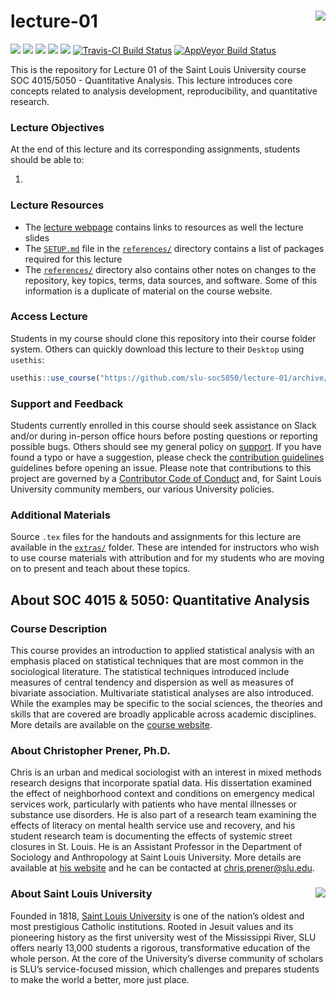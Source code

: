 lecture-01 <img src="https://slu-soc5050.github.io/images/logo.png" align="right" />
===========================================================
[![](https://img.shields.io/badge/semester-fall%202018-orange.svg)](https://github.com/slu-soc5050/lecture-01)
[![](https://img.shields.io/badge/release-draft-red.svg)](https://github.com/slu-soc5050/lecture-01)
[![](https://img.shields.io/github/release/slu-soc5050/lecture-01.svg?label=version)](https://github.com/slu-soc5050/lecture-01/releases)
[![](https://img.shields.io/github/last-commit/slu-soc5050/lecture-01.svg)](https://github.com/slu-soc5050/lecture-01/commits/master)
[![](https://img.shields.io/github/repo-size/slu-soc5050/lecture-01.svg)](https://github.com/slu-soc5050/lecture-01)
[![Travis-CI Build Status](https://travis-ci.org/slu-soc5050/lecture-01.svg?branch=master)](https://travis-ci.org/slu-soc5050/lecture-01)
[![AppVeyor Build Status](https://ci.appveyor.com/api/projects/status/github/slu-soc5050/lecture-01?branch=master&svg=true)](https://ci.appveyor.com/project/chris-prener/lecture-01)

This is the repository for Lecture 01 of the Saint Louis University course SOC 4015/5050 - Quantitative Analysis. This lecture introduces core concepts related to analysis development, reproducibility, and quantitative research.

### Lecture Objectives
At the end of this lecture and its corresponding assignments, students should be able to:

1.

### Lecture Resources

* The [lecture webpage](https://slu-soc5050.github.io/lecture-01) contains links to resources as well the lecture slides
* The [`SETUP.md`](/references/SETUP.md) file in the [`references/`](/references) directory contains a list of packages required for this lecture
* The [`references/`](/references) directory also contains other notes on changes to the repository, key topics, terms, data sources, and software. Some of this information is a duplicate of material on the course website.

### Access Lecture
Students in my course should clone this repository into their course folder system. Others can quickly download this lecture to their `Desktop` using `usethis`:

```r
usethis::use_course("https://github.com/slu-soc5050/lecture-01/archive/master.zip")
```

### Support and Feedback
Students currently enrolled in this course should seek assistance on Slack and/or during in-person office hours before posting questions or reporting possible bugs. Others should see my general policy on [support](.github/SUPPORT.md). If you have found a typo or have a suggestion, please check the [contribution guidelines](.github/CONTRIBUTING.md) guidelines before opening an issue. Please note that contributions to this project are governed by a [Contributor Code of Conduct](.github/CODE_OF_CONDUCT.md) and, for Saint Louis University community members, our various University policies.

### Additional Materials
Source `.tex` files for the handouts and assignments for this lecture are available in the [`extras/`](/extras) folder. These are intended for instructors who wish to use course materials with attribution and for my students who are moving on to present and teach about these topics.

## About SOC 4015 & 5050: Quantitative Analysis
### Course Description
This course provides an introduction to applied statistical analysis with an emphasis placed on statistical techniques that are most common in the sociological literature. The statistical techniques introduced include measures of central tendency and dispersion as well as measures of bivariate association. Multivariate statistical analyses are also introduced. While the examples may be specific to the social sciences, the theories and skills that are covered are broadly applicable across academic disciplines. More details are available on the [course website](https://slu-soc5050.github.io).

### About Christopher Prener, Ph.D.
Chris is an urban and medical sociologist with an interest in mixed methods research designs that incorporate spatial data. His dissertation examined the effect of neighborhood context and conditions on emergency medical services work, particularly with patients who have mental illnesses or substance use disorders. He is also part of a research team examining the effects of literacy on mental health service use and recovery, and his student research team is documenting the effects of systemic street closures in St. Louis. He is an Assistant Professor in the Department of Sociology and Anthropology at Saint Louis University. More details are available at [his website](https://chris-prener.github.io) and he can be contacted at [chris.prener@slu.edu](mailto:chris.prener@slu.edu).

### About Saint Louis University <img src="https://slu-soc5650.github.io/images/sluLogo.png" align="right" />
Founded in 1818, [Saint Louis University](http://wwww.slu.edu) is one of the nation’s oldest and most prestigious Catholic institutions. Rooted in Jesuit values and its pioneering history as the first university west of the Mississippi River, SLU offers nearly 13,000 students a rigorous, transformative education of the whole person. At the core of the University’s diverse community of scholars is SLU’s service-focused mission, which challenges and prepares students to make the world a better, more just place.
